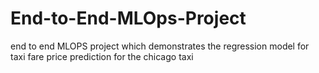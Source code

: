 # End-to-End-MLOps-Project
end to end MLOPS project which demonstrates the regression model for taxi fare price prediction for the chicago taxi
